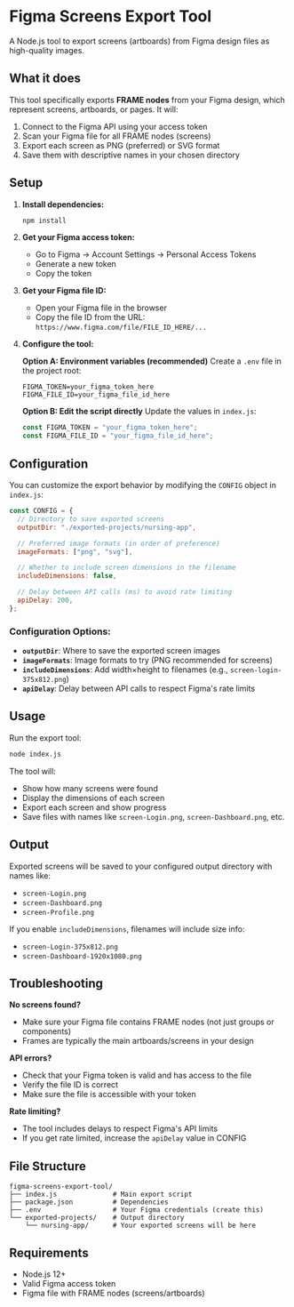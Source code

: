 # Figma Screens Export Tool

A Node.js tool to export screens (artboards) from Figma design files as high-quality images.

## What it does

This tool specifically exports **FRAME nodes** from your Figma design, which represent screens, artboards, or pages. It will:

1. Connect to the Figma API using your access token
2. Scan your Figma file for all FRAME nodes (screens)
3. Export each screen as PNG (preferred) or SVG format
4. Save them with descriptive names in your chosen directory

## Setup

1. **Install dependencies:**

   ```bash
   npm install
   ```

2. **Get your Figma access token:**

   - Go to Figma → Account Settings → Personal Access Tokens
   - Generate a new token
   - Copy the token

3. **Get your Figma file ID:**

   - Open your Figma file in the browser
   - Copy the file ID from the URL: `https://www.figma.com/file/FILE_ID_HERE/...`

4. **Configure the tool:**

   **Option A: Environment variables (recommended)**
   Create a `.env` file in the project root:

   ```
   FIGMA_TOKEN=your_figma_token_here
   FIGMA_FILE_ID=your_figma_file_id_here
   ```

   **Option B: Edit the script directly**
   Update the values in `index.js`:

   ```javascript
   const FIGMA_TOKEN = "your_figma_token_here";
   const FIGMA_FILE_ID = "your_figma_file_id_here";
   ```

## Configuration

You can customize the export behavior by modifying the `CONFIG` object in `index.js`:

```javascript
const CONFIG = {
  // Directory to save exported screens
  outputDir: "./exported-projects/nursing-app",

  // Preferred image formats (in order of preference)
  imageFormats: ["png", "svg"],

  // Whether to include screen dimensions in the filename
  includeDimensions: false,

  // Delay between API calls (ms) to avoid rate limiting
  apiDelay: 200,
};
```

### Configuration Options:

- **`outputDir`**: Where to save the exported screen images
- **`imageFormats`**: Image formats to try (PNG recommended for screens)
- **`includeDimensions`**: Add width×height to filenames (e.g., `screen-login-375x812.png`)
- **`apiDelay`**: Delay between API calls to respect Figma's rate limits

## Usage

Run the export tool:

```bash
node index.js
```

The tool will:

- Show how many screens were found
- Display the dimensions of each screen
- Export each screen and show progress
- Save files with names like `screen-Login.png`, `screen-Dashboard.png`, etc.

## Output

Exported screens will be saved to your configured output directory with names like:

- `screen-Login.png`
- `screen-Dashboard.png`
- `screen-Profile.png`

If you enable `includeDimensions`, filenames will include size info:

- `screen-Login-375x812.png`
- `screen-Dashboard-1920x1080.png`

## Troubleshooting

**No screens found?**

- Make sure your Figma file contains FRAME nodes (not just groups or components)
- Frames are typically the main artboards/screens in your design

**API errors?**

- Check that your Figma token is valid and has access to the file
- Verify the file ID is correct
- Make sure the file is accessible with your token

**Rate limiting?**

- The tool includes delays to respect Figma's API limits
- If you get rate limited, increase the `apiDelay` value in CONFIG

## File Structure

```
figma-screens-export-tool/
├── index.js              # Main export script
├── package.json          # Dependencies
├── .env                  # Your Figma credentials (create this)
└── exported-projects/    # Output directory
    └── nursing-app/      # Your exported screens will be here
```

## Requirements

- Node.js 12+
- Valid Figma access token
- Figma file with FRAME nodes (screens/artboards)
